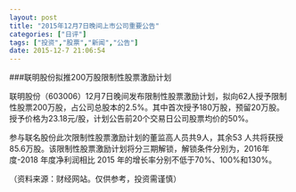 ```yaml
---
layout: post
title: "2015年12月7日晚间上市公司重要公告"
categories: ["日评"]
tags: ["投资","股票","新闻","公告"]
date: 2015-12-7 21:06:54
---
```

###联明股份拟推200万股限制性股票激励计划

联明股份（603006）12月7日晚间发布限制性股票激励计划，拟向62人授予限制性股票200万股，占公司总股本的2.5%。其中首次授予180万股，预留20万股。授予价格为23.18元/股，计划公告前20个交易日公司股票均价的50%。

参与联名股份此次限制性股票激励计划的董监高人员共9人，其余53 人共将获授85.6万股。该限制性股票激励计划将分三期解锁，解锁条件分别为，2016年度-2018 年度净利润相比 2015 年的增长率分别不低于70%、100%和130%。

（资料来源：财经网站。仅供参考，投资需谨慎）
